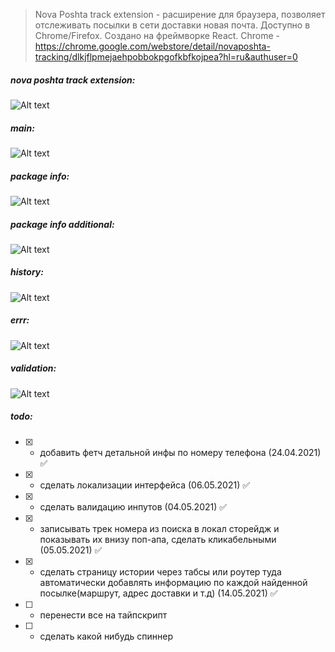 >Nova Poshta track extension - расширение для браузера, позволяет отслеживать посылки в сети доставки новая почта. Доступно в Chrome/Firefox.
Создано на фреймворке React.
Chrome -  https://chrome.google.com/webstore/detail/novaposhta-tracking/dlkjflpmejaehpobbokpgofkbfkojpea?hl=ru&authuser=0

##### nova poshta track extension:
![Alt text](img/maingif.gif?raw=true "scheme")

##### main:
![Alt text](img/main.JPG?raw=true "scheme")
##### package info:
![Alt text](img/pack1.JPG?raw=true "scheme")

##### package info additional:
![Alt text](img/pack2.JPG?raw=true "scheme")

##### history:
![Alt text](img/history.JPG?raw=true "scheme")

##### errr:
![Alt text](img/phoneErr.JPG?raw=true "scheme")

##### validation:
![Alt text](img/validation.JPG?raw=true "scheme")
##### todo:

- [x] - добавить фетч детальной инфы по номеру телефона (24.04.2021) :white_check_mark:
- [x] - сделать локализации интерфейса (06.05.2021) :white_check_mark:
- [x] - сделать валидацию инпутов (04.05.2021) :white_check_mark:
- [x] - записывать трек номера  из поиска в локал сторейдж и показывать их внизу поп-апа, сделать кликабельными (05.05.2021) :white_check_mark:
- [x] - сделать страницу истории через табсы или роутер туда автоматически добавлять информацию по
    каждой найденной посылке(маршрут, адрес доставки и т.д) (14.05.2021) :white_check_mark:
- [ ] - перенести все на тайпскрипт
- [ ] - сделать какой нибудь спиннер